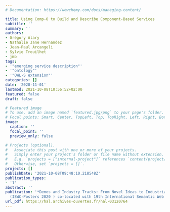 ```yaml
---
# Documentation: https://wowchemy.com/docs/managing-content/

title: Using Comp-O to Build and Describe Component-Based Services
subtitle: ''
summary: ''
authors:
- Grégory Alary
- Nathalie Jane Hernandez
- Jean-Paul Arcangeli
- Sylvie Trouilhet
- jmb 
tags:
- '"emerging service description"'
- '"ontology"'
- '"OWL-S extension"'
categories: []
date: '2020-11-01'
lastmod: 2021-10-08T10:56:52+02:00
featured: false
draft: false

# Featured image
# To use, add an image named `featured.jpg/png` to your page's folder.
# Focal points: Smart, Center, TopLeft, Top, TopRight, Left, Right, BottomLeft, Bottom, BottomRight.
image:
  caption: ''
  focal_point: ''
  preview_only: false

# Projects (optional).
#   Associate this post with one or more of your projects.
#   Simply enter your project's folder or file name without extension.
#   E.g. `projects = ["internal-project"]` references `content/project/deep-learning/index.md`.
#   Otherwise, set `projects = []`.
projects: []
publishDate: '2021-10-08T09:48:10.218548Z'
publication_types:
- '1'
abstract: ''
publication: '*Demos and Industry Tracks: From Novel Ideas to Industrial Practice
  (ISWC-Posters 2020 ) co-located with 19th International Semantic Web Conference*'
url_pdf: https://hal.archives-ouvertes.fr/hal-03120764
---
```

